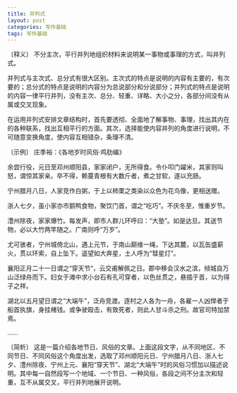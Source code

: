 ```yaml
---
title: 并列式
layout: post
categories: 写作基础
tags: 写作基础
---
```


〔释义〕 不分主次，平行并列地组织材料来说明某一事物或事理的方式，叫并列式。

并列式与主次式、总分式有很大区别。主次式的特点是说明的内容有主要的，有次要的；总分式的特点是说明的内容分为总说部分和分说部分；并列式的特点是说明的内容一律平行并列，没有主次、总分、轻重、详略、大小之分，各部分间没有从属或交叉现象。

在运用并列式安排文章结构时，首先要透彻、全面地了解事物、事理，找出其内在的各种联系，找出互相平行的方面。其次，选择能使内容并列的角度进行说明，不可随意变换角度，使内容互相错杂，条理不清。

〔示例〕 庄季裕：《各地岁时风俗·鸡肋编》

余尝行役，元日至邓州顺阳县，家家闭户，无所得食。令仆叩门糴米，其家则叫怒，谓惊其家亲。卒不得，赖蔓青根有大数斤者，煮之甘软，遂以充肠。

宁州腊月八日，人家竞作白粥，于上以柿栗之类染以众色为花鸟像，更相送赠。

浙人七夕，虽小家亦市鹅鸭食物，聚饮门首，谓之“吃巧”。不庆冬至，惟重岁节。

澧州除夜，家家爆竹。每发声，即市人群儿环呼曰：“大塾”。如是达旦。其送节物，必以大竹两竿随之。广南则呼“万岁”。

尤可骇者，宁州城倚北山，遇上元节，于南山巅维一绳，下达其麓，以瓦缶盛薪火，贯以环索，自上坠下。遥望如大奔星，土人呼为“彗星灯”。

襄阳正月二十一日谓之“穿天节”，云交甫解佩之日。郡中移会汉水之滨，倾城自万山泛绿舟而下。妇女于滩中求小台石有孔可穿者，以色丝贯之，悬插于首，以为得子之祥。

湖北以五月望日谓之“大端午”，泛舟竞渡。逐村之人各为一舟，各雇一人凶悍者于船首执旗，身挂楮钱。或争驶殴击，有致死者，则此人甘斗杀之刑。故官司特加禁焉。

……

〔简析〕 这是一篇介绍各地节日、风俗的文章。上面这段文字，从不同地区、不同节日、不同风俗这个角度出发，选取了邓州顺阳元日、宁州腊月八日、浙人七夕、澧州除夜、宁州上元、襄阳“穿天节”、湖北“大端午”时的风俗习惯加以描述说明。其中每一自然段写一个地域、一个节日、一种风俗，各段之间不分主次和轻重，互不从属交叉，平行并列地展开说明。 